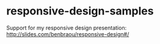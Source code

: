 # responsive-design-samples

Support for my responsive design presentation:  http://slides.com/benbraou/responsive-design#/
